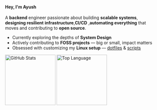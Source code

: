 #### Hey, I'm Ayush

A **backend** engineer passionate about building **scalable systems**, **designing resilient** **infrastructure**,**CI/CD** ,**automating everything** that moves and contributing to **open source**.

- Currently exploring the depths of **System Design**
- Actively contributing to **FOSS projects** — big or small, impact matters
- Obsessed with customizing my **Linux setup** — [dotfiles](https://github.com/ad1822/hyprdots) &  [scripts](https://github.com/ad1822/dotsh)

<div>
  <a href="https://github.com/anuraghazra/github-readme-stats?tab=readme-ov-file#github-stats-card"><img height=165 align="center" alt="GitHub Stats" src="https://github-readme-stats.vercel.app/api?username=ad1822&border_color=45475a&show_icons=true&custom_title=GitHub+Statistics&title_color=cba6f7&theme=catppuccin_mocha&hide_border=false"/></a>
  <a href="https://github.com/anuraghazra/github-readme-stats?tab=readme-ov-file#top-languages-card"><img height=165 align="center" alt="Top Language" src="https://github-readme-streak-stats.herokuapp.com?user=ad1822&layout=compact&theme=catppuccin-mocha&text_color=cdd6f4&title_color=cba6f7&border=45475a&hide_border=false"/></a>
</div>

